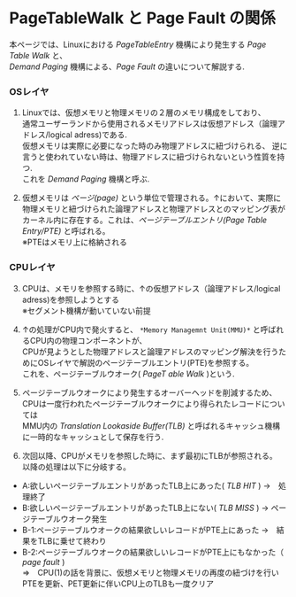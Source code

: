 # PageTableWalk と Page Fault の関係
本ページでは、Linuxにおける *PageTableEntry* 機構により発生する *Page Table Walk* と、  
*Demand Paging* 機構による、*Page Fault* の違いについて解説する.  

### OSレイヤ
1. Linuxでは、仮想メモリと物理メモリの２層のメモリ構成をしており、  
通常ユーザーランドから使用されるメモリアドレスは仮想アドレス（論理アドレス/logical adress)である.  
仮想メモリは実際に必要になった時のみ物理アドレスに紐づけられる、 
逆に言うと使われていない時は、物理アドレスに紐づけられないという性質を持つ.  
これを  *Demand Paging* 機構と呼ぶ.    
  
2. 仮想メモリは *ページ(page)* という単位で管理される。↑において、実際に物理メモリと紐づけられた論理アドレスと物理アドレスとのマッピング表がカーネル内に存在する。これは、*ページテーブルエントリ(Page Table Entry/PTE)* と呼ばれる。  
※PTEはメモリ上に格納される  

### CPUレイヤ
3. CPUは、メモリを参照する時に、↑の仮想アドレス（論理アドレス/logical adress)を参照しようとする  
※セグメント機構が動いていない前提  
  
4. ↑の処理がCPU内で発火すると、 `*Memory Managemnt Unit(MMU)*` と呼ばれるCPU内の物理コンポーネントが、  
CPUが見ようとした物理アドレスと論理アドレスのマッピング解決を行うためにOSレイヤで解説のページテーブルエントリ(PTE)を参照する。  
これを、ページテーブルウオーク( *PageT able Walk* )という.  
  
5. ページテーブルウオークにより発生するオーバーヘッドを削減するため、CPUは一度行われたページテーブルウオークにより得られたレコードについては  
MMU内の *Translation Lookaside Buffer(TLB)* と呼ばれるキャッシュ機構に一時的なキャッシュとして保存を行う.   
  
6. 次回以降、CPUがメモリを参照した時に、まず最初にTLBが参照される。  
以降の処理は以下に分岐する。  
- A:欲しいページテーブルエントリがあったTLB上にあった( *TLB HIT* ) →　処理終了  
- B:欲しいページテーブルエントリがあったTLB上にない( *TLB MISS* ) → ページテーブルウオーク発生  
- B-1:ページテーブルウオークの結果欲しいレコードがPTE上にあった →　結果をTLBに乗せて終わり  
- B-2:ページテーブルウオークの結果欲しいレコードがPTE上にもなかった（ *page fault* )  
      ⇒　CPU(1)の話を背景に、仮想メモリと物理メモリの再度の紐づけを行いPTEを更新、PET更新に伴いCPU上のTLBも一度クリア  

